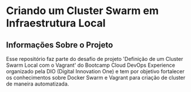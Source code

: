 # Criando um Cluster Swarm em Infraestrutura Local
## Informações Sobre o Projeto
Esse repositório faz parte do desafio de projeto 'Definição de um Cluster Swarm Local com o Vagrant' do Bootcamp Cloud DevOps Experience organizado pela DIO (Digital Innovation One) e tem por objetivo fortalecer os conhecimentos sobre Docker Swarm e Vagrant para criação de cluster de maneira automatizada.
